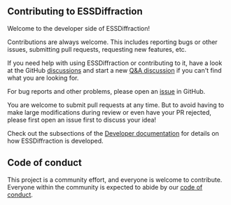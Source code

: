 ## Contributing to ESSDiffraction

Welcome to the developer side of ESSDiffraction!

Contributions are always welcome.
This includes reporting bugs or other issues, submitting pull requests, requesting new features, etc.

If you need help with using ESSDiffraction or contributing to it, have a look at the GitHub [discussions](https://github.com/scipp/essdiffraction/discussions) and start a new [Q&A discussion](https://github.com/scipp/essdiffraction/discussions/categories/q-a) if you can't find what you are looking for.

For bug reports and other problems, please open an [issue](https://github.com/scipp/essdiffraction/issues/new) in GitHub.

You are welcome to submit pull requests at any time.
But to avoid having to make large modifications during review or even have your PR rejected, please first open an issue first to discuss your idea!

Check out the subsections of the [Developer documentation](https://scipp.github.io/essdiffraction/developer/index.html) for details on how ESSDiffraction is developed.

## Code of conduct

This project is a community effort, and everyone is welcome to contribute.
Everyone within the community is expected to abide by our [code of conduct](https://github.com/scipp/essdiffraction/blob/main/CODE_OF_CONDUCT.md).
